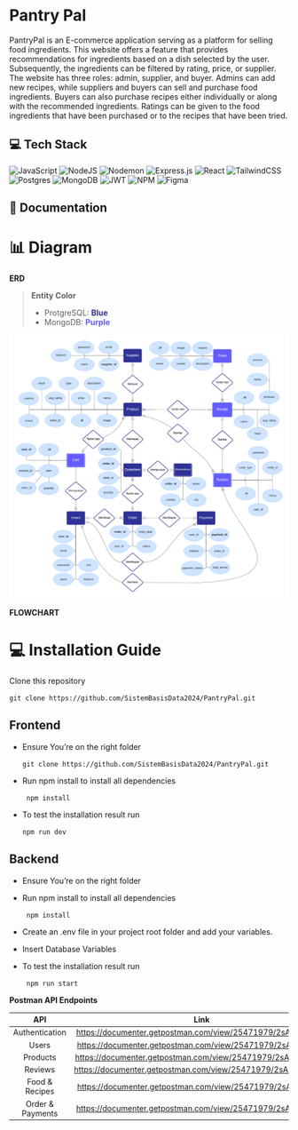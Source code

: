 # Pantry Pal
PantryPal is an E-commerce application serving as a platform for selling food ingredients. This website offers a feature that provides recommendations for ingredients based on a dish selected by the user. Subsequently, the ingredients can be filtered by rating, price, or supplier. The website has three roles: admin, supplier, and buyer. Admins can add new recipes, while suppliers and buyers can sell and purchase food ingredients. Buyers can also purchase recipes either individually or along with the recommended ingredients. Ratings can be given to the food ingredients that have been purchased or to the recipes that have been tried.

## 💻 Tech Stack
![JavaScript](https://img.shields.io/badge/javascript-%23323330.svg?style=for-the-badge&logo=javascript&logoColor=%23F7DF1E)
![NodeJS](https://img.shields.io/badge/node.js-6DA55F?style=for-the-badge&logo=node.js&logoColor=white)
![Nodemon](https://img.shields.io/badge/NODEMON-%23323330.svg?style=for-the-badge&logo=nodemon&logoColor=%BBDEAD)
![Express.js](https://img.shields.io/badge/express.js-%23404d59.svg?style=for-the-badge&logo=express&logoColor=%2361DAFB)
![React](https://img.shields.io/badge/react-%2320232a.svg?style=for-the-badge&logo=react&logoColor=%2361DAFB)
![TailwindCSS](https://img.shields.io/badge/tailwindcss-%2338B2AC.svg?style=for-the-badge&logo=tailwind-css&logoColor=white)
![Postgres](https://img.shields.io/badge/postgres-%23316192.svg?style=for-the-badge&logo=postgresql&logoColor=white)
![MongoDB](https://img.shields.io/badge/MongoDB-%234ea94b.svg?style=for-the-badge&logo=mongodb&logoColor=white)
![JWT](https://img.shields.io/badge/JWT-black?style=for-the-badge&logo=JSON%20web%20tokens)
![NPM](https://img.shields.io/badge/NPM-%23CB3837.svg?style=for-the-badge&logo=npm&logoColor=white)
![Figma](https://img.shields.io/badge/figma-%23F24E1E.svg?style=for-the-badge&logo=figma&logoColor=white)

## 📑 Documentation
# :bar_chart: Diagram
**ERD**
> **Entity Color**
> - ProtgreSQL: <span style="color: #2F3296; font-weight: bold;">Blue</span>
> - MongoDB: <span style="color: #635DFF; font-weight: bold;">Purple</span>
<div align="center">
<img src="./documents/PantryPal App ERD.png" width="700" height="auto" alt="PantryPal App ERD">
</div>

**FLOWCHART**
<div align="center">
</div>

# :computer: Installation Guide

Clone this repository

```
git clone https://github.com/SistemBasisData2024/PantryPal.git
```

## Frontend

- Ensure You’re on the right folder

  ```
  git clone https://github.com/SistemBasisData2024/PantryPal.git
  ```

- Run npm install to install all dependencies
  ```
   npm install
  ```
- To test the installation result run
  ```
  npm run dev
  ```

## Backend

- Ensure You’re on the right folder

- Run npm install to install all dependencies
  ```
   npm install
  ```
- Create an .env file in your project root folder and add your variables.

- Insert Database Variables

- To test the installation result run
  ```
   npm run start
  ```

__Postman API Endpoints__

| API | Link    |
| :---:   | :---: | 
| Authentication | https://documenter.getpostman.com/view/25471979/2sA3QwcVEV   |
| Users | https://documenter.getpostman.com/view/25471979/2sA3Qy4TdD   |
| Products | https://documenter.getpostman.com/view/25471979/2sA3QwdW8k   |
| Reviews | https://documenter.getpostman.com/view/25471979/2sA3QwdWMv   |
| Food & Recipes | https://documenter.getpostman.com/view/25471979/2sA3QwcVJu   |
| Order & Payments | https://documenter.getpostman.com/view/25471979/2sA3QwdVq9   |

